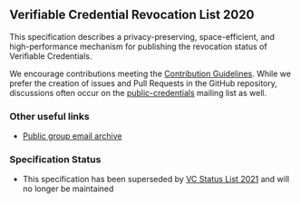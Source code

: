## Verifiable Credential Revocation List 2020

This specification describes a privacy-preserving, space-efficient, and
high-performance mechanism for publishing the revocation status of Verifiable
Credentials.

We encourage contributions meeting the [Contribution
Guidelines](CONTRIBUTING.md). While we prefer the creation of issues
and Pull Requests in the GitHub repository, discussions often occur
on the
[public-credentials](http://lists.w3.org/Archives/Public/public-credentials/)
mailing list as well.

### Other useful links

- [Public group email archive](https://lists.w3.org/Archives/Public/public-credentials/)

### Specification Status

- This specification has been superseded by [VC Status List 2021](https://w3c-ccg.github.io/vc-status-list-2021) and will no longer be maintained
